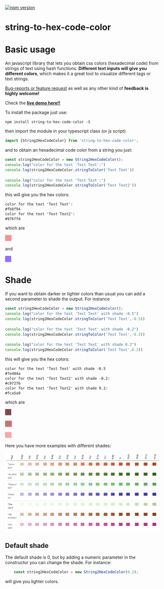 [![npm version](https://badge.fury.io/js/string-to-hex-code-color.svg)](https://badge.fury.io/js/string-to-hex-code-color)

string-to-hex-code-color
===========
# Basic usage

An javascript library that lets you obtain css colors (hexadecimal code) from strings of text using hash functions. **Different text inputs will give you different colors**, which makes it a great tool to visualize different tags or text strings. 

[Bug-reports or feature request](https://github.com/HugoJBello/string-to-hex-code-color/issues) as well as any other kind of **feedback is highly welcome!**


Check the [**live demo here!!**](https://string-to-hex-code-color.firebaseapp.com/)

To install the package just use:

```
npm install string-to-hex-code-color -S
```


then import the module in your typescript class (or js script)

```typescript
import {String2HexCodeColor} from 'string-to-hex-code-color';
```

and to obtain an hexadecimal code color from a string you just:


```typescript
const string2HexCodeColor = new String2HexCodeColor();
console.log("color for the text 'Test Text':")
console.log(string2HexCodeColor.stringToColor('Test Text'))

console.log("color for the text 'Test Text':")
console.log(string2HexCodeColor.stringToColor('Test Text2'))
```

this will give you the hex colors: 

```
color for the text 'Test Text':
#fb8f94
color for the text 'Test Text2':
#976ffd
```

which are

![](https://raw.githubusercontent.com/HugoJBello/string-to-hex-code-color/master/screenshots/str2col1TextExample.png)

and 

![](https://raw.githubusercontent.com/HugoJBello/string-to-hex-code-color/master/screenshots/str2col1TextExample2.png)

# Shade

If you want to obtain darker or lighter colors than usual you can add a second parameter to shade the output. For instance


```typescript
const string2HexCodeColor = new String2HexCodeColor();
console.log("color for the text 'Test Text' with shade -0.5")
console.log(string2HexCodeColor.stringToColor('Test Text',-0.5))

console.log("color for the text 'Test Text' with shade -0.2")
console.log(string2HexCodeColor.stringToColor('Test Text',-0.2))

console.log("color for the text 'Test Text' with shade 0.2")
console.log(string2HexCodeColor.stringToColor('Test Text',0.2))
```

this will give you the hex colors: 

```
color for the text 'Test Text' with shade -0.5
#7e484a
color for the text 'Test Text2' with shade -0.2:
#c97276
color for the text 'Test Text2' with shade 0.2:
#fca5a9
```

which are

![](https://raw.githubusercontent.com/HugoJBello/string-to-hex-code-color/master/screenshots/shade1.png)


![](https://raw.githubusercontent.com/HugoJBello/string-to-hex-code-color/master/screenshots/shade2.png)

![](https://raw.githubusercontent.com/HugoJBello/string-to-hex-code-color/master/screenshots/shade3.png)

Here you have more examples with different shades:

![](https://raw.githubusercontent.com/HugoJBello/string-to-hex-code-color/master/screenshots/table.png)

## Default shade
The default shade is 0, but by adding a numeric parameter in the constructor you can change the shade. For instance:

```typescript
    const string2HexCodeColor = new String2HexCodeColor(0.2);
```

will give you lighter colors.
